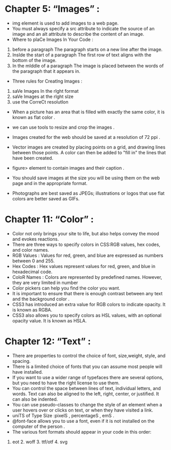 # Chapter 5: “Images” :
-   img element is used to add images to a  web page.
- You must always specify a src attribute to indicate the source of an image and an alt attribute to describe the content of an image.
- Where to plaCe Images In Your Code :
1. before a paragraph The paragraph starts on a new line after the image.
2. InsIde the start of a paragraph The first row of text aligns with the bottom of the image.
3. In the mIddle of a paragraph The image is placed between the words of the paragraph that it appears in.
- Three rules for CreatIng Images :
1. saVe Images In the rIght format
2. saVe Images at the rIght sIze
3. use the CorreCt resolutIon

- When a picture has an area that is filled with exactly the same color, it is known as flat color .
- we can use tools to resize and crop the images .
- Images created for the web should be saved at a resolution of 72 ppi .
- Vector images are created by placing points on a grid, and drawing lines between those points. A color can then be added to "fill in" the lines that have been created.
- figure> element to contain images and their caption .


- You should save images at the size you will be using   them on the web page and in the appropriate format.
- Photographs are best saved as JPEGs; illustrations or  logos that use flat colors are better saved as GIFs.
# Chapter 11: “Color” :
- Color not only brings your site to life, but also helps   convey the mood and evokes reactions.
- There are three ways to specify colors in CSS:RGB values, hex codes, and color names.
- RGB Values :
 Values for red, green, and blue are expressed as numbers between 0 and 255.
 - Hex Codes :
Hex values represent values for red, green, and blue in hexadecimal code.
- ColoR Names :
Colors are represented by predefined names. However, they are very limited in number
- Color pickers can help you find the color you want.
- It is important to ensure that there is enough contrast   between any text and the background color .
- CSS3 has introduced an extra value for RGB colors to   indicate opacity. It is known as RGBA.
- CSS3 also allows you to specify colors as HSL values, with an optional opacity value. It is known as HSLA.

# Chapter 12: “Text” :
- There are properties to control the choice of font, size,weight, style, and spacing.
- There is a limited choice of fonts that you can assume  most people will have installed.
- If you want to use a wider range of typefaces there are several options, but you need to have the right license to use them.
- You can control the space between lines of text,  individual letters, and words. Text can also be aligned to the left, right, center, or justified. It can also be indented.
- You can use pseudo-classes to change the style of an element when a user hovers over or clicks on text, or when they have visited a link.
- uniTS of Type Size :pixelS , percentageS , emS .
- @font-face allows you to use a font, even if it is not installed on the computer of the person .
- The various font formats should appear in your code in this order:
1. eot 2. woff 3. ttf/otf 4. svg














